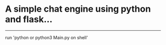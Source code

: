 <h1>A simple chat engine using python and flask...</h1>
<hr>
run 'python or python3 Main.py on shell'
